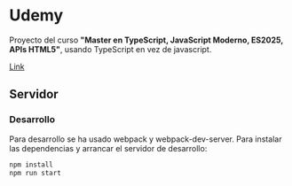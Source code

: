 # Udemy

Proyecto del curso **"Master en TypeScript, JavaScript Moderno, ES2025, APIs HTML5"**, usando TypeScript en vez de javascript.

[Link](https://www.udemy.com/course/master-en-typescript-javascript-moderno-ecmascript-es12-apis-html5/)

## Servidor

### Desarrollo

Para desarrollo se ha usado webpack y webpack-dev-server. Para instalar las dependencias y arrancar el servidor de desarrollo:

```bash
npm install
npm run start
```
